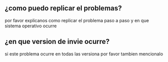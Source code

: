 ## ¿como puedo replicar el problemas?
por favor explicanos como replicar el problema paso a paso y en que sistema operativo ocurre
## ¿en que version de invie ocurre?
si este problema ocurre en todas las versiona por favor tambien mencionalo
